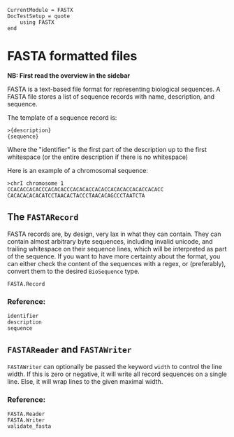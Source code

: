 ```@meta
CurrentModule = FASTX
DocTestSetup = quote
    using FASTX
end
```

# FASTA formatted files
__NB: First read the overview in the sidebar__

FASTA is a text-based file format for representing biological sequences.
A FASTA file stores a list of sequence records with name, description, and
sequence.

The template of a sequence record is:

```
>{description}
{sequence}
```

Where the "identifier" is the first part of the description up to the first whitespace
(or the entire description if there is no whitespace)

Here is an example of a chromosomal sequence:

```
>chrI chromosome 1
CCACACCACACCCACACACCCACACACCACACCACACACCACACCACACC
CACACACACACATCCTAACACTACCCTAACACAGCCCTAATCTA
```

## The `FASTARecord`
FASTA records are, by design, very lax in what they can contain.
They can contain almost arbitrary byte sequences, including invalid unicode, and trailing whitespace on their sequence lines, which will be interpreted as part of the sequence.
If you want to have more certainty about the format, you can either check the content of the sequences with a regex, or (preferably), convert them to the desired `BioSequence` type.

```@docs
FASTA.Record
```

### Reference:
```@docs
identifier
description
sequence
```

## `FASTAReader` and `FASTAWriter`
`FASTAWriter` can optionally be passed the keyword `width` to control the line width.
If this is zero or negative, it will write all record sequences on a single line.
Else, it will wrap lines to the given maximal width.

### Reference:
```@docs
FASTA.Reader
FASTA.Writer
validate_fasta
```
